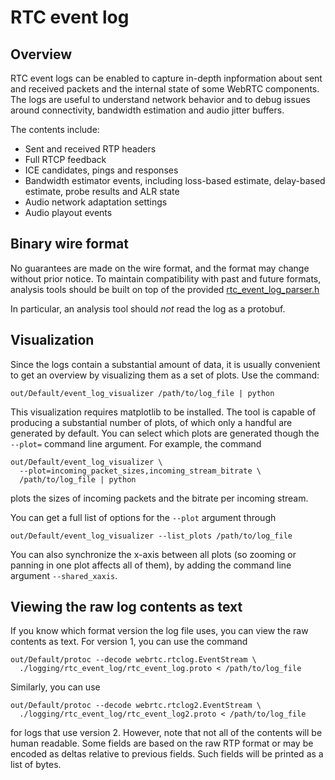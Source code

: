 <!-- go/cmark -->
<!--* freshness: {owner: 'terelius' reviewed: '2021-06-02'} *-->

# RTC event log

## Overview

RTC event logs can be enabled to capture in-depth inpformation about sent and
received packets and the internal state of some WebRTC components. The logs are
useful to understand network behavior and to debug issues around connectivity,
bandwidth estimation and audio jitter buffers.

The contents include:

*   Sent and received RTP headers
*   Full RTCP feedback
*   ICE candidates, pings and responses
*   Bandwidth estimator events, including loss-based estimate, delay-based
    estimate, probe results and ALR state
*   Audio network adaptation settings
*   Audio playout events

## Binary wire format

No guarantees are made on the wire format, and the format may change without
prior notice. To maintain compatibility with past and future formats, analysis
tools should be built on top of the provided
[rtc_event_log_parser.h](https://source.chromium.org/chromium/chromium/src/+/main:third_party/webrtc/logging/rtc_event_log/rtc_event_log_parser.h)

In particular, an analysis tool should *not* read the log as a protobuf.

## Visualization

Since the logs contain a substantial amount of data, it is usually convenient to
get an overview by visualizing them as a set of plots. Use the command:

```
out/Default/event_log_visualizer /path/to/log_file | python
```

This visualization requires matplotlib to be installed. The tool is capable of
producing a substantial number of plots, of which only a handful are generated
by default. You can select which plots are generated though the `--plot=`
command line argument. For example, the command

```
out/Default/event_log_visualizer \
  --plot=incoming_packet_sizes,incoming_stream_bitrate \
  /path/to/log_file | python
```

plots the sizes of incoming packets and the bitrate per incoming stream.

You can get a full list of options for the `--plot` argument through

```
out/Default/event_log_visualizer --list_plots /path/to/log_file
```

You can also synchronize the x-axis between all plots (so zooming or
panning in one plot affects all of them), by adding the command line
argument `--shared_xaxis`.


## Viewing the raw log contents as text

If you know which format version the log file uses, you can view the raw
contents as text. For version 1, you can use the command

```
out/Default/protoc --decode webrtc.rtclog.EventStream \
  ./logging/rtc_event_log/rtc_event_log.proto < /path/to/log_file
```

Similarly, you can use

```
out/Default/protoc --decode webrtc.rtclog2.EventStream \
  ./logging/rtc_event_log/rtc_event_log2.proto < /path/to/log_file
```

for logs that use version 2. However, note that not all of the contents will be
human readable. Some fields are based on the raw RTP format or may be encoded as
deltas relative to previous fields. Such fields will be printed as a list of
bytes.
